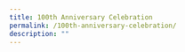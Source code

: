 ```yaml
---
title: 100th Anniversary Celebration
permalink: /100th-anniversary-celebration/
description: ""
---
```

